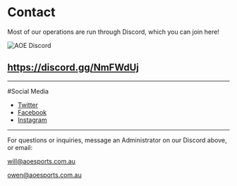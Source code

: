 # Contact

Most of our operations are run through Discord, which you can join here! 


![AOE Discord](https://i.imgur.com/T4R0dSP.png)
## https://discord.gg/NmFWdUj

* * *

#Social Media

*   [Twitter](https://twitter.com/aoesports)
*   [Facebook](https://facebook.com/aoesports1)
*   [Instagram](https://instagram.com/aoesports)

* * *

For questions or inquiries, message an Administrator on our Discord above, or email:

will@aoesports.com.au

owen@aoesports.com.au
